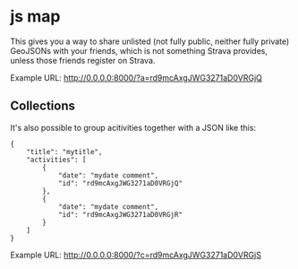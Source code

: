 # js map

This gives you a way to share unlisted (not fully public, neither fully private) GeoJSONs with your
friends, which is not something Strava provides, unless those friends register on Strava.

Example URL: <http://0.0.0.0:8000/?a=rd9mcAxgJWG3271aD0VRGjQ>

## Collections

It's also possible to group acitivities together with a JSON like this:

```
{
    "title": "mytitle",
    "activities": [
        {
            "date": "mydate comment",
            "id": "rd9mcAxgJWG3271aD0VRGjQ"
        },
        {
            "date": "mydate comment",
            "id": "rd9mcAxgJWG3271aD0VRGjR"
        }
    ]
}
```

Example URL: <http://0.0.0.0:8000/?c=rd9mcAxgJWG3271aD0VRGjS>
